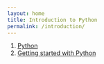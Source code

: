 ```yaml
---
layout: home
title: Introduction to Python
permalink: /introduction/
---
```


1. [Python](1-python)
1. [Getting started with Python](2/)
